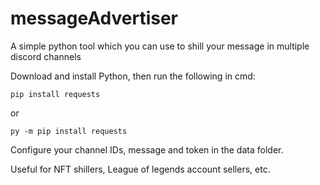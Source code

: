 # messageAdvertiser
A simple python tool which you can use to shill your message in multiple discord channels

Download and install Python, then run the following in cmd:
```
pip install requests
```
or
```
py -m pip install requests

```


Configure your channel IDs, message and token in the data folder. 


Useful for NFT shillers, League of legends account sellers, etc.
